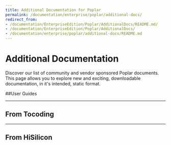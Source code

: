 ```yaml
---
title: Additional Documentation for Poplar
permalink: /documentation/enterprise/poplar/additional-docs/
redirect_from:
- /documentation/EnterpriseEdition/Poplar/AdditionalDocs/README.md/
- /documentation/EnterpriseEdition/Poplar/AdditionalDocs/
- /documentation/enterprise/poplar/additional-docs/README.md
---
```

# Additional Documentation

Discover our list of community and vendor sponsored Poplar documents. This page allows you to explore new and exciting, downloadable documentation, in it's intended, static format.

##User Guides

***

## From Tocoding

***

## From HiSilicon
